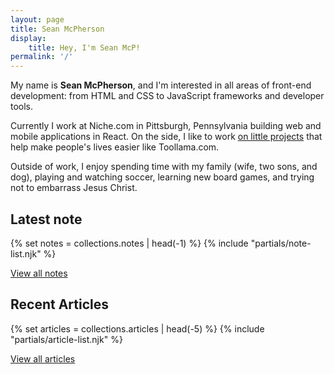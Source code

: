 ```yaml
---
layout: page
title: Sean McPherson
display:
    title: Hey, I'm Sean McP!
permalink: '/'
---
```


My name is **Sean McPherson**, and I'm interested in all areas of front-end development: from HTML and CSS to JavaScript frameworks and developer tools.

Currently I work at Niche.com in Pittsburgh, Pennsylvania building web and mobile applications in React. On the side, I like to work [on little projects](https://github.com/seanmcp) that help make people's lives easier like Toollama.com.

Outside of work, I enjoy spending time with my family (wife, two sons, and dog), playing and watching soccer, learning new board games, and trying not to embarrass Jesus Christ.

## Latest note

{% set notes = collections.notes | head(-1) %}
{% include "partials/note-list.njk" %}

[View all notes](/notes/)

## Recent Articles

{% set articles = collections.articles | head(-5) %}
{% include "partials/article-list.njk" %}

[View all articles](/articles/)